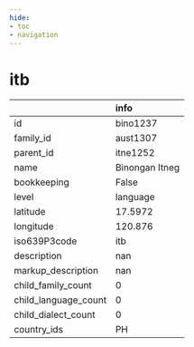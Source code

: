 ```yaml
---
hide:
- toc
- navigation
---
```

# itb
|                      | info           |
|:---------------------|:---------------|
| id                   | bino1237       |
| family_id            | aust1307       |
| parent_id            | itne1252       |
| name                 | Binongan Itneg |
| bookkeeping          | False          |
| level                | language       |
| latitude             | 17.5972        |
| longitude            | 120.876        |
| iso639P3code         | itb            |
| description          | nan            |
| markup_description   | nan            |
| child_family_count   | 0              |
| child_language_count | 0              |
| child_dialect_count  | 0              |
| country_ids          | PH             |